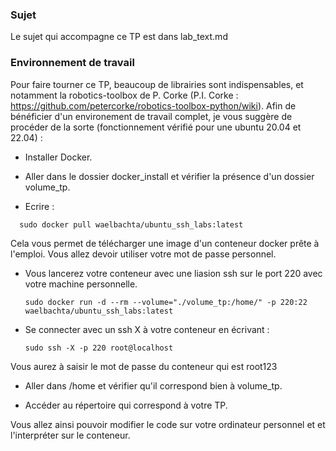 ### Sujet
Le sujet qui accompagne ce TP est dans lab\_text.md


### Environnement de travail
Pour faire tourner ce TP, beaucoup de librairies sont indispensables, et notamment la robotics-toolbox de P. Corke (P.I. Corke : https://github.com/petercorke/robotics-toolbox-python/wiki). Afin de bénéficier d'un environement de travail complet, je vous suggère de procéder de la sorte (fonctionnement vérifié pour une ubuntu 20.04 et 22.04) : 

- Installer Docker.

- Aller dans le dossier docker_install et vérifier la présence d'un dossier volume\_tp. 

- Ecrire :
 ```
   sudo docker pull waelbachta/ubuntu_ssh_labs:latest
 ```


Cela vous permet de télécharger une image d'un conteneur docker prête à l'emploi. Vous allez devoir utiliser votre mot de passe personnel.

- Vous lancerez votre conteneur avec une liasion ssh sur le port 220 avec votre machine personnelle.

  ```
  sudo docker run -d --rm --volume="./volume_tp:/home/" -p 220:22 waelbachta/ubuntu_ssh_labs:latest
  ```

- Se connecter avec un ssh X à votre conteneur en écrivant :
  
  ```
  sudo ssh -X -p 220 root@localhost
    ```
 Vous aurez à saisir le mot de passe du conteneur qui est root123

 - Aller dans /home et vérifier qu'il correspond bien à volume\_tp.

 - Accéder au répertoire qui correspond à votre TP.

Vous allez ainsi pouvoir modifier le code sur votre ordinateur personnel et et l'interpréter sur le conteneur.

